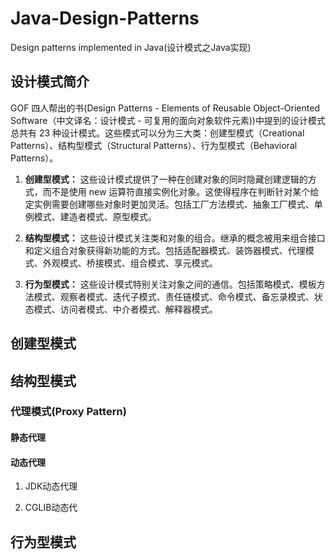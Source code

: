 # Java-Design-Patterns
Design patterns implemented in Java(设计模式之Java实现) 

## 设计模式简介
GOF 四人帮出的书(Design Patterns - Elements of Reusable Object-Oriented Software（中文译名：设计模式 - 可复用的面向对象软件元素))中提到的设计模式总共有 23 种设计模式。这些模式可以分为三大类：创建型模式（Creational Patterns）、结构型模式（Structural Patterns）、行为型模式（Behavioral Patterns）。

1. **创建型模式：**
这些设计模式提供了一种在创建对象的同时隐藏创建逻辑的方式，而不是使用 new 运算符直接实例化对象。这使得程序在判断针对某个给定实例需要创建哪些对象时更加灵活。包括工厂方法模式、抽象工厂模式、单例模式、建造者模式、原型模式。

2. **结构型模式：**
这些设计模式关注类和对象的组合。继承的概念被用来组合接口和定义组合对象获得新功能的方式。包括适配器模式、装饰器模式、代理模式、外观模式、桥接模式、组合模式、享元模式。

3. **行为型模式：**
这些设计模式特别关注对象之间的通信。包括策略模式、模板方法模式、观察者模式、迭代子模式、责任链模式、命令模式、备忘录模式、状态模式、访问者模式、中介者模式、解释器模式。

## 创建型模式

## 结构型模式

### 代理模式(Proxy Pattern)
#### 静态代理
#### 动态代理
1. JDK动态代理

2. CGLIB动态代



## 行为型模式


